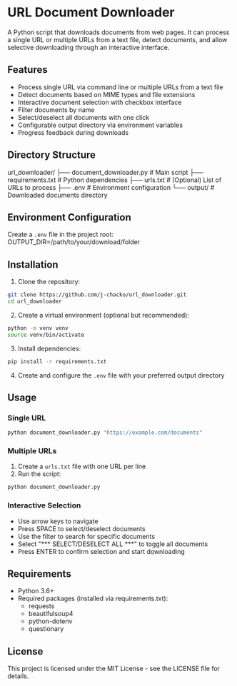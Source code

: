 # URL Document Downloader

A Python script that downloads documents from web pages. It can process a single URL or multiple URLs from a text file, detect documents, and allow selective downloading through an interactive interface.

## Features

- Process single URL via command line or multiple URLs from a text file
- Detect documents based on MIME types and file extensions
- Interactive document selection with checkbox interface
- Filter documents by name
- Select/deselect all documents with one click
- Configurable output directory via environment variables
- Progress feedback during downloads

## Directory Structure 

url_downloader/
├── document_downloader.py    # Main script
├── requirements.txt         # Python dependencies
├── urls.txt                # (Optional) List of URLs to process
├── .env                    # Environment configuration
└── output/                 # Downloaded documents directory

## Environment Configuration

Create a `.env` file in the project root:
OUTPUT_DIR=/path/to/your/download/folder


## Installation

1. Clone the repository:

```bash
git clone https://github.com/j-chacko/url_downloader.git
cd url_downloader
```

2. Create a virtual environment (optional but recommended):

```bash
python -m venv venv
source venv/bin/activate
```

3. Install dependencies:

```bash
pip install -r requirements.txt
```

4. Create and configure the `.env` file with your preferred output directory

## Usage

### Single URL
```bash
python document_downloader.py "https://example.com/documents"
```

### Multiple URLs
1. Create a `urls.txt` file with one URL per line
2. Run the script:

```bash
python document_downloader.py
```

### Interactive Selection
- Use arrow keys to navigate
- Press SPACE to select/deselect documents
- Use the filter to search for specific documents
- Select "*** SELECT/DESELECT ALL ***" to toggle all documents
- Press ENTER to confirm selection and start downloading

## Requirements

- Python 3.6+
- Required packages (installed via requirements.txt):
  - requests
  - beautifulsoup4
  - python-dotenv
  - questionary

## License

This project is licensed under the MIT License - see the LICENSE file for details.